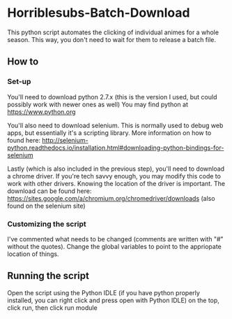 # Horriblesubs-Batch-Download
This python script automates the clicking of individual animes for a whole season. This way, you don't need to wait for them to release a batch file.

## How to
### Set-up
You'll need to download python 2.7.x (this is the version I used, but could possibly work with newer ones as well)
You may find python at https://www.python.org

You'll also need to download selenium. This is normally used to debug web apps, but essentially it's a scripting library.
More information on how to found here:
http://selenium-python.readthedocs.io/installation.html#downloading-python-bindings-for-selenium

Lastly (which is also included in the previous step), you'll need to download a chrome driver. If you're tech savvy enough, you may modify this code to work with other drivers. Knowing the location of the driver is important.
The download can be found here: https://sites.google.com/a/chromium.org/chromedriver/downloads
(also found on the selenium site)

### Customizing the script
I've commented what needs to be changed (comments are written with "#" without the quotes).
Change the global variables to point to the appriopate location of things.

## Running the script
Open the script using the Python IDLE (if you have python properly installed, you can right click and press open with Python IDLE)
on the top, click run, then click run module
